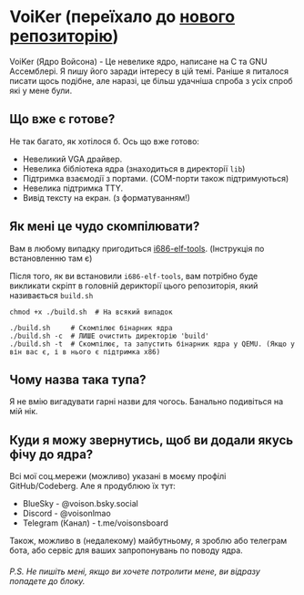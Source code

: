 # VoiKer (переїхало до [нового репозиторію](https://github.com/mindentity-foundation/munix))

VoiKer (Ядро Войсона) - Це невелике ядро, написане на С та GNU Ассемблері. Я пишу його заради інтересу в цій темі. Раніше я питалося писати щось подібне, але наразі, це більш удачніша спроба з усіх спроб які у мене були.


## Що вже є готове?

Не так багато, як хотілося б. Ось що вже готово:
- Невеликий VGA драйвер.
- Невелика бібліотека ядра (знаходиться в директорії `lib`)
- Підтримка взаємодії з портами. (COM-порти також підтримуються)
- Невелика підтримка TTY.
- Вивід тексту на екран. (з форматуванням!)


## Як мені це чудо скомпілювати?

Вам в любому випадку пригодиться [i686-elf-tools](https://github.com/lordmilko/i686-elf-tools). (Інструкція по встановленню там є)

Після того, як ви встановили `i686-elf-tools`, вам потрібно буде викликати скріпт в головній дерикторії цього репозиторія, який називається `build.sh`

```
chmod +x ./build.sh  # На всякий випадок

./build.sh     # Скомпілює бінарник ядра
./build.sh -c  # ЛИШЕ очистить директорію 'build'
./build.sh -t  # Скомпілює, та запустить бінарник ядра у QEMU. (Якщо у він вас є, і в нього є підтримка x86)
```


## Чому назва така тупа?

Я не вмію вигадувати гарні назви для чогось. Банально подивіться на мій нік.


## Куди я можу звернутись, щоб ви додали якусь фічу до ядра?

Всі мої соц.мережи (можливо) указані в моєму профілі GitHub/Codeberg. Але я продублюю їх тут:
- BlueSky - @voison.bsky.social
- Discord - @voisonlmao
- Telegram (Канал) - t.me/voisonsboard

Також, можливо в (недалекому) майбутньому, я зроблю або телеграм бота, або сервіс для ваших запропонувань по поводу ядра.

###### P.S. Не пишіть мені, якщо ви хочете потролити мене, ви відразу попадете до блоку.

